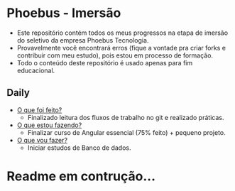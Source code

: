 # Phoebus - Imersão


- Este repositório contém todos os meus progressos na etapa de imersão do seletivo da empresa Phoebus Tecnologia.
- Provavelmente você encontrará erros (fique a vontade pra criar forks e contribuir com meu estudo), pois estou em processo de formação.
- Todo o conteúdo deste repositório é usado apenas para fim educacional.


## Daily
* [O que foi feito?](https://github.com/kellyngton/Phoebus/blob/master/Processos/5a-geracao-AYTY/Imersao/Git%20-%20Git%20flow/Material/git-flow-schematic.docx)
  * Finalizado leitura dos fluxos de trabalho no git e realizado práticas. 
* [O que estou fazendo?](https://www.cod3r.com.br/courses/angular-9-essencial)
  * Finalizar curso de Angular essencial (75% feito) + pequeno projeto. 
* [O que vou fazer?](https://university.mongodb.com/courses/M001/about)
  * Iniciar estudos de Banco de dados.  

# **Readme em contrução...**
